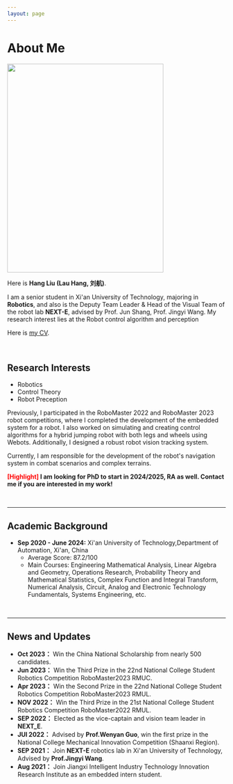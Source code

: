 ```yaml
---
layout: page
---
```


# About Me

<img src="https://66lau.github.io/hangliu.jpg" class="floatpic" width="360" height="480">

Here is **Hang Liu (Lau Hang, 刘航)**.

<!-- I am a senior student majoring in **Automation Engineering** at Xi'an Jiaotong University, Qian Xuesen Honor College. I'm also a visiting student in UC Berkeley during 2023 Fall. I'm now working with **Berkeley Hybrid Robotics Group** , directed by [Dr. Jun Zeng](https://junzengx14.github.io/), advised by [Prof. Koushil Sreenath](https://hybrid-robotics.berkeley.edu/koushil/). Here is [my CV](https://yihanli126.github.io/file/Yihan_CV.pdf). -->


I am a senior student in Xi'an University of Technology, majoring in **Robotics**, and also is the Deputy Team Leader & Head of the Visual Team of the robot lab **NEXT-E**, advised by Prof. Jun Shang, Prof. Jingyi Wang. My research interest lies at the Robot control algorithm and perception


Here is [my CV](https://66lau.github.io/file/Hangliu_CV.pdf).



<br>

## Research Interests

- Robotics 
- Control Theory
- Robot Preception

<!-- I'm enthusiastic about robotics, and especially interested in **motion planning, optimization and control theory**. My current research lies on model-based trajectory generation and control in automatic drive, including topics like learning based MPC(LMPC), iLQR in iterative manner(i2LQR) and iterative MPPI. I also have experience in real-world development and debugging of intelligent car on real test ground. **I’m willing to get exposed to various topics in the field of robotics motion planning**, including various methodologies like model-based, RL-based methods or their combination and their application on various types of robots like legged and aerial robots. -->

Previously, I participated in the RoboMaster 2022 and RoboMaster 2023 robot competitions, where I completed the development of the embedded system for a robot. I also worked on simulating and creating control algorithms for a hybrid jumping robot with both legs and wheels using Webots. Additionally, I designed a robust robot vision tracking system.

Currently, I am responsible for the development of the robot's navigation system in combat scenarios and complex terrains.

**<font color='red'>[Highlight]</font> I am looking for PhD to start in 2024/2025, RA as well. Contact me if you are interested in my work!**

<br>

---

## Academic Background
- **Sep 2020 - June 2024:** Xi'an University of Technology,Department of Automation, Xi'an, China
    - Average Score: 87.2/100
    - Main Courses: Engineering Mathematical Analysis, Linear Algebra and Geometry, Operations Research, Probability Theory and Mathematical Statistics, Complex Function and Integral Transform, Numerical Analysis, Circuit, Analog and Electronic Technology Fundamentals, Systems Engineering, etc. 


<br>

---

## News and Updates


- **Oct 2023：** Win the China National Scholarship from nearly 500 candidates.
- **Jun 2023：** Win the Third Prize in the 22nd National College Student Robotics Competition RoboMaster2023 RMUC.
- **Apr 2023：** Win the Second Prize in the 22nd National College Student Robotics Competition RoboMaster2023 RMUL.
- **NOV 2022：** Win the Third Prize in the 21st National College Student Robotics Competition RoboMaster2022 RMUL.
- **SEP 2022：** Elected as the vice-captain and vision team leader in **NEXT_E**.
- **JUl 2022：** Advised by **Prof.Wenyan Guo**, win the first prize in the National College Mechanical Innovation Competition (Shaanxi Region).
- **SEP 2021：** Join **NEXT-E** robotics lab in Xi'an University of Technology, Advised by **Prof.Jingyi Wang**.
- **Aug 2021：** Join Jiangxi Intelligent Industry Technology Innovation Research Institute as an embedded intern student.

